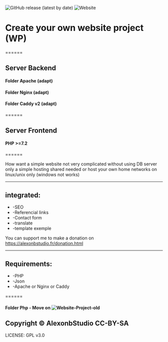 ![GitHub release (latest by date)](https://img.shields.io/github/v/release/alexonbstudio/website-project)
![Website](https://img.shields.io/website?style=for-the-badge&url=https%3A%2F%2Falexonbstudio.fr)

# Create your own website project (WP)

======

## Server Backend 
#### Folder Apache (adapt)
#### Folder Nginx (adapt)
#### Folder Caddy v2 (adapt)

======

## Server Frontend
#### PHP >=7.2



======

How want a simple website not very complicated without using DB server only a simple hosting shared needed or host your own home networks on linux/unix only (windows not works)

------

## integrated: 

+ -SEO 
+ -Referencial links 
+ -Contact form 
+ -translate 
+ -template exemple


You can support me to make a donation on https://alexonbstudio.fr/donation.html


------

## Requirements:

+ -PHP
+ -Json
+ -Apache or Nginx or Caddy

======

#### Folder Php - Move on ![Website-Project-old](https://github.com/alexonbstudio/website-project-old)

Copyright &copy; AlexonbStudio CC-BY-SA
------
LICENSE: GPL v3.0
